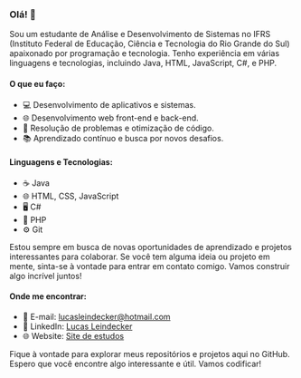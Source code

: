 ### Olá! 👋

Sou um estudante de Análise e Desenvolvimento de Sistemas no IFRS (Instituto Federal de Educação, Ciência e Tecnologia do Rio Grande do Sul) apaixonado por programação e tecnologia.
Tenho experiência em várias linguagens e tecnologias, incluindo Java, HTML, JavaScript, C#, e PHP.

#### O que eu faço:

- 💻 Desenvolvimento de aplicativos e sistemas.
- 🌐 Desenvolvimento web front-end e back-end.
- 🧠 Resolução de problemas e otimização de código.
- 📚 Aprendizado contínuo e busca por novos desafios.

#### Linguagens e Tecnologias:

- ☕ Java
- 🌐 HTML, CSS, JavaScript
- 🖥️ C#
- 🐘 PHP
- ⚙️ Git

Estou sempre em busca de novas oportunidades de aprendizado e projetos interessantes para colaborar. 
Se você tem alguma ideia ou projeto em mente, sinta-se à vontade para entrar em contato comigo. 
Vamos construir algo incrível juntos!

#### Onde me encontrar:

- 📧 E-mail: lucasleindecker@hotmail.com
- 💼 LinkedIn: [Lucas Leindecker](https://www.linkedin.com/in/lucas-leindecker-81ab36194/)
- 🌐 Website: [Site de estudos](https://leindecker.000webhostapp.com/)

Fique à vontade para explorar meus repositórios e projetos aqui no GitHub. Espero que você encontre algo interessante e útil. Vamos codificar!
